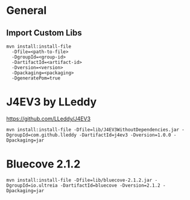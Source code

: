 # General

## Import Custom Libs

    mvn install:install-file
      -Dfile=<path-to-file>
      -DgroupId=<group-id>
      -DartifactId=<artifact-id>
      -Dversion=<version>
      -Dpackaging=<packaging>
      -DgeneratePom=true

# J4EV3 by LLeddy

https://github.com/LLeddy/J4EV3

    mvn install:install-file -Dfile=lib/J4EV3WithoutDependencies.jar -DgroupId=com.github.lleddy -DartifactId=j4ev3 -Dversion=1.0.0 -Dpackaging=jar
 
# Bluecove 2.1.2

    mvn install:install-file -Dfile=lib/bluecove-2.1.2.jar -DgroupId=io.ultreia -DartifactId=bluecove -Dversion=2.1.2 -Dpackaging=jar

    
    